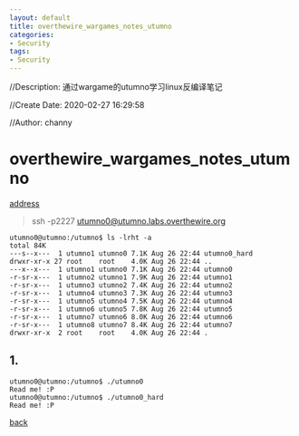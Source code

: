 ```yaml
---
layout: default
title: overthewire_wargames_notes_utumno
categories:
- Security
tags:
- Security
---
```

//Description: 通过wargame的utumno学习linux反编译笔记

//Create Date: 2020-02-27 16:29:58

//Author: channy

# overthewire_wargames_notes_utumno

[address](https://overthewire.org/wargames/utumno/)

> ssh -p2227 utumno0@utumno.labs.overthewire.org

```
utumno0@utumno:/utumno$ ls -lrht -a
total 84K
---s--x---  1 utumno1 utumno0 7.1K Aug 26 22:44 utumno0_hard
drwxr-xr-x 27 root    root    4.0K Aug 26 22:44 ..
---x--x---  1 utumno1 utumno0 7.1K Aug 26 22:44 utumno0
-r-sr-x---  1 utumno2 utumno1 7.9K Aug 26 22:44 utumno1
-r-sr-x---  1 utumno3 utumno2 7.4K Aug 26 22:44 utumno2
-r-sr-x---  1 utumno4 utumno3 7.3K Aug 26 22:44 utumno3
-r-sr-x---  1 utumno5 utumno4 7.5K Aug 26 22:44 utumno4
-r-sr-x---  1 utumno6 utumno5 7.8K Aug 26 22:44 utumno5
-r-sr-x---  1 utumno7 utumno6 8.0K Aug 26 22:44 utumno6
-r-sr-x---  1 utumno8 utumno7 8.4K Aug 26 22:44 utumno7
drwxr-xr-x  2 root    root    4.0K Aug 26 22:44 .
```

## 1.

```
utumno0@utumno:/utumno$ ./utumno0
Read me! :P
utumno0@utumno:/utumno$ ./utumno0_hard 
Read me! :P
```

[back](./)

